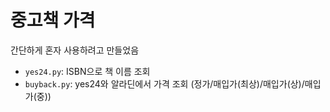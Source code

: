 # 중고책 가격

간단하게 혼자 사용하려고 만들었음

* `yes24.py`: ISBN으로 책 이름 조회
* `buyback.py`: yes24와 알라딘에서 가격 조회 (정가/매입가(최상)/매입가(상)/매입가(중))
